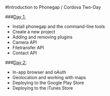 #Introduction to Phonegap / Cordova Two-Day

###[Day 1:](day_1/)
- Install phonegap and the command-line tools
- Create a new project
- Adding and removing plugins
- Camera API
- Filetransfer API
- Contact API

###[Day 2:](day_2/)
- In-app browser and oAuth
- Geolocation and working with maps
- Deploying to the Google Play Store
- Deploying to the iTunes Store